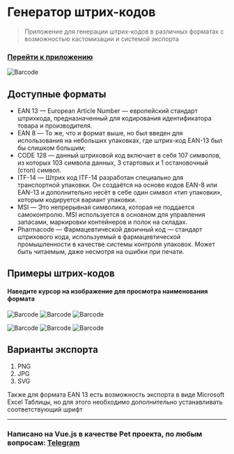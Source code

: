 # Генератор штрих-кодов
> Приложение для генерации штрих-кодов в различных форматах с возможностью кастомизации и системой экспорта
### [Перейти к приложению](https://post-apocalypse.github.io/barcode-generation-app/dist/) ###
![Barcode](https://github.com/post-apocalypse/barcode-generation-app/blob/master/dist/img/icons/android-chrome-maskable-192x192.png?raw=true, 'Barcode')

## Доступные форматы
- EAN 13 — European Article Number — европейский стандарт штрихкода, предназначенный для кодирования идентификатора товара и производителя.
- EAN 8 — То же, что и формат выше, но был введен для использования на небольших упаковках, где штрих-код EAN-13 был бы слишком большим;
- CODE 128 — данный штриховой код включает в себя 107 символов, из которых 103 символа данных, 3 стартовых и 1 остановочный (стоп) символ.
- ITF-14 — Штрих код ITF-14 разработан специально для транспортной упаковки. Он создаётся на основе кодов EAN-8 или EAN-13 и дополнительно несёт в себе один символ «тип упаковки», которым кодируется вариант упаковки.
- MSI — Это непрерывная символика, которая не поддается самоконтролю. MSI используется в основном для управления запасами, маркировки контейнеров и полок на складах.
- Pharmacode — Фармацевтической двоичный код — стандарт штрихового кода, используемый в фармацевтической промышленности в качестве системы контроля упаковок. Может быть читаемым, даже несмотря на ошибки при печати.

## Примеры штрих-кодов
#### Наведите курсор на изображение для просмотра наименования формата 

![Barcode](https://github.com/post-apocalypse/barcode-generation-app/blob/master/src/assets/img/barcode-examples/ean13.png?raw=true, 'EAN 13')
![Barcode](https://github.com/post-apocalypse/barcode-generation-app/blob/master/src/assets/img/barcode-examples/ean8.png?raw=true, 'EAN 8')
![Barcode](https://github.com/post-apocalypse/barcode-generation-app/blob/master/src/assets/img/barcode-examples/code128.png?raw=true, 'CODE 128')

![Barcode](https://github.com/post-apocalypse/barcode-generation-app/blob/master/src/assets/img/barcode-examples/itf14.png?raw=true, 'ITF-14')
![Barcode](https://github.com/post-apocalypse/barcode-generation-app/blob/master/src/assets/img/barcode-examples/msi.png?raw=true, 'MSI')
![Barcode](https://github.com/post-apocalypse/barcode-generation-app/blob/master/src/assets/img/barcode-examples/pharmacode.png?raw=true, 'Pharmacode')

## Варианты экспорта
1. PNG
2. JPG
3. SVG

Также для формата EAN 13 есть возможность экспорта в виде Microsoft Excel Таблицы, но для этого необходимо дополнительно устанавливать соответствующий шрифт

___
### Написано на Vue.js в качестве Pet проекта, по любым вопросам: [Telegram](https://t.me/apocalypsecore)
